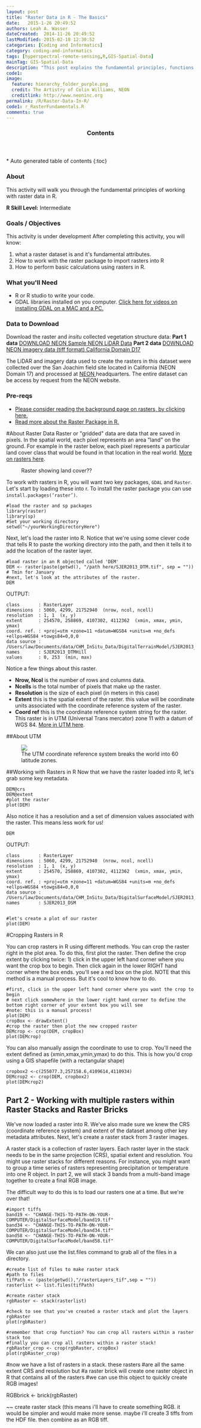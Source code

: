 ```yaml
---
layout: post
title: "Raster Data in R - The Basics"
date:   2015-1-26 20:49:52
authors: Leah A. Wasser
dateCreated:  2014-11-26 20:49:52
lastModified: 2015-02-18 12:30:52
categories: [Coding and Informatics]
category: coding-and-informatics
tags: [hyperspectral-remote-sensing,R,GIS-Spatial-Data]
mainTag: GIS-Spatial-Data
description: "This post explains the fundamental principles, functions and metadata that you need to work with raster data in R."
code1: 
image:
  feature: hierarchy_folder_purple.png
  credit: The Artistry of Colin Williams, NEON
  creditlink: http://www.neoninc.org
permalink: /R/Raster-Data-In-R/
code1: r_RasterFundamentals.R
comments: true
---
```


<section id="table-of-contents" class="toc">
  <header>
    <h3>Contents</h3>
  </header>
<div id="drawer" markdown="1">
*  Auto generated table of contents
{:toc}
</div>
</section><!-- /#table-of-contents -->

<div id="objectives">
<h3>About</h3>
</p>This activity will walk you through the fundamental principles of working with raster data in R.</p>
<strong>R Skill Level:</strong> Intermediate

<h3>Goals / Objectives</h3>
This activity is under development
After completing this activity, you will know:
<ol>
<li>what a raster dataset is and it's fundamental attributes.</li>
<li>How to work with the raster package to import rasters into R</li>
<li>How to perform basic calculations using rasters in R.</li>
</ol>

<h3>What you'll Need</h3>
<ul>
<li>R or R studio to write your code.</li>
<li>GDAL libraries installed on you computer. <a href="https://www.youtube.com/watch?v=ZqfiZ_J_pQQ&list=PLLWiknuNGd50NbvZhydbTqJJh5ZRkjuak" target="_blank">Click here for videos on installing GDAL on a MAC and a PC.</a></li>
</ul>


<h3>Data to Download</h3>

Download the raster and *insitu* collected vegetation structure data:
<b>Part 1 data</b>
<a href="http://www.neonhighered.org/Data/LidarActivity/CHM_InSitu_Data.zip" class="btn btn-success"> DOWNLOAD NEON  Sample NEON LiDAR Data</a>
<b>Part 2 data</b>
<a href="http://www.neondataskills.org/data/rasterLayers_tif.zip" class="btn btn-success"> DOWNLOAD NEON imagery data (tiff format) California Domain D17</a>

<p>The LiDAR and imagery data used to create the rasters in this dataset were collected over the San Joachim field site located in California (NEON Domain 17) and processed at <a href="http://www.neoninc.org" target="_blank" >NEON </a> headquarters. The entire dataset can be access by request from the NEON website.</p>  

<h3>Pre-reqs</h3>
<ul>
<li>
<a href="http://neondataskills.org/HDF5/Working-With-Rasters/">Please consider reading the background page on rasters, by clicking here.</a>
</li>
<li>
<a href="http://cran.r-project.org/web/packages/raster/raster.pdf" target="_blank">Read more about the Raster Package in R.</a>
</li>
</ul>
</div>

#About Raster Data
Raster or "gridded" data are data that are saved in pixels. In the spatial world, each pixel represents an area "land" on the ground. For example in the raster below, each pixel represents a particular land cover class that would be found in that location in the real world. <a href="http://neondataskills.org/HDF5/Working-With-Rasters/">More on rasters here</a>. 

<figure>
   <figcaption>Raster showing land cover??</figcaption>
</figure>

To work with rasters in R, you will want two key packages, `GDAL` and `Raster`. Let's start by loading these into r. To install the raster package you can use `install.packages(‘raster’)`.

	#load the raster and sp packages
	library(raster)
	library(sp)
	#Set your working directory 
	setwd("~/yourWorkingDirectoryHere")  
	

Next, let's load the raster into R. Notice that we're using some clever code that tells R to paste the working directory into the path, and then it tells it to add the location of the raster layer.

	#load raster in an R objected called 'DEM'
	DEM <- raster(paste(getwd(), "/path here/SJER2013_DTM.tif", sep = ""))  # Tmin for January
	#next, let's look at the attributes of the raster. 
	DEM
	
OUTPUT:

	class       : RasterLayer 
	dimensions  : 5060, 4299, 21752940  (nrow, ncol, ncell)
	resolution  : 1, 1  (x, y)
	extent      : 254570, 258869, 4107302, 4112362  (xmin, xmax, ymin, ymax)
	coord. ref. : +proj=utm +zone=11 +datum=WGS84 +units=m +no_defs +ellps=WGS84 +towgs84=0,0,0 
	data source : /Users/law/Documents/data/CHM_InSitu_Data/DigitalTerrainModel/SJER2013_DTMHill.tif 
	names       : SJER2013_DTMHill 
	values      : 0, 253  (min, max)
		
Notice a few things about this raster. 

* **Nrow, Ncol** is the number of rows and columns data. 
* **Ncells** is the total number of pixels that make up the raster.
*  **Resolution** is the size of each pixel (in meters in this case)
*  **Extent** this is the spatial extent of the raster. this value will be coordinate units associated with the coordinate reference system of the raster.
*  **Coord ref** this is the coordinate reference system string for the raster. This raster is in UTM (Universal Trans mercator) zone 11 with a datum of WGS 84. <a href="http://en.wikipedia.org/wiki/Universal_Transverse_Mercator_coordinate_system" target="_blank">More in UTM here</a>.

##About UTM

<figure>
   <a href="http://upload.wikimedia.org/wikipedia/en/thumb/5/57/Utm-zones.svg/720px-Utm-zones.svg.png
"><img src="http://upload.wikimedia.org/wikipedia/en/thumb/5/57/Utm-zones.svg/720px-Utm-zones.svg.png
"></a>
 <figcaption>The UTM coordinate reference system breaks the world into 60 latitude zones.</figcaption>
</figure>

##Working with Rasters in R
Now that we have the raster loaded into R, let's grab some key metadata.

	DEM@crs
	DEM@extent
	#plot the raster
	plot(DEM)


Also notice it has a resolution and a set of dimension values associated with the raster. This means less work for us!

	DEM
	
OUTPUT:

	class       : RasterLayer 
	dimensions  : 5060, 4299, 21752940  (nrow, ncol, ncell)
	resolution  : 1, 1  (x, y)
	extent      : 254570, 258869, 4107302, 4112362  (xmin, xmax, ymin, ymax)
	coord. ref. : +proj=utm +zone=11 +datum=WGS84 +units=m +no_defs +ellps=WGS84 +towgs84=0,0,0 
	data source : /Users/law/Documents/data/CHM_InSitu_Data/DigitalSurfaceModel/SJER2013_DSM.tif 
	names       : SJER2013_DSM 


	#let's create a plot of our raster
	plot(DEM)

#Cropping Rasters in R

You can crop rasters in R using different methods. You can crop the raster right in the plot area. To do this, first plot the raster. Then define the crop extent by clicking twice: 1) click in the upper left hand corner where you want the crop box to begin. Then click again in the lower RIGHT hand corner where the box ends. you'll see a red box on the plot. NOTE that this method is a manual process. But it's cool to know how to do.

	
	#first, click in the upper left hand corner where you want the crop to begin
	# next click somewhere in the lower right hand corner to define the bottom right corner of your extent box you will see
	#note: this is a manual process!
	plot(DEM)
	cropBox <- drawExtent()
	#crop the raster then plot the new cropped raster
	DEMcrop <- crop(DEM, cropBox)
	plot(DEMcrop)

You can also manually assign the coordinate to use to crop. You'll need the extent defined as (xmin,xmax,ymin,ymax) to do this. This is how you'd crop using a GIS shapefile (with a rectangular shape)

	cropbox2 <-c(255077.3,257158.6,4109614,4110934)
	DEMcrop2 <- crop(DEM, cropbox2)
	plot(DEMcrop2)


## Part 2 - Working with multiple rasters within Raster Stacks and Raster Bricks
We've now loaded a raster into R. We've also made sure we knew the CRS (coordinate reference system) and extent of the dataset among other key metadata attributes. Next, let's create a raster stack from 3 raster images.

A raster stack is a collection of raster layers. Each raster layer in the stack needs to be in the same projection (CRS), spatial extent and resolution. You might use raster stacks for different reasons. For instance, you might want to group a time series of rasters representing precipitation or temperature into one R object. In part 2, we will stack 3 bands from a multi-band image together to create a final RGB image.

The difficult way to do this is to load our rasters one at a time. But we're over that!

	#import tiffs
	band19 <- "CHANGE-THIS-TO-PATH-ON-YOUR-COMPUTER/DigitalSurfaceModel/band19.tif"
	band34 <- "CHANGE-THIS-TO-PATH-ON-YOUR-COMPUTER/DigitalSurfaceModel/band34.tif"
	band58 <- "CHANGE-THIS-TO-PATH-ON-YOUR-COMPUTER/DigitalSurfaceModel/band58.tif"

We can also just use the list.files command to grab all of the files in a directory.

	#create list of files to make raster stack
	#path to files
	tifPath <- (paste(getwd(),"/rasterLayers_tif",sep = ""))
	rasterlist <- list.files(tifPath)

	#create raster stack
	rgbRaster <- stack(rasterlist)

	#check to see that you've created a raster stack and plot the layers
	rgbRaster
	plot(rgbRaster)

	#remember that crop function? You can crop all rasters within a raster stack too
	#finally you can crop all rasters within a raster stack!
	rgbRaster_crop <- crop(rgbRaster, cropBox)
	plot(rgbRaster_crop)

#now we have a list of rasters in a stack. these rasters
#are all the same extent CRS and resolution but
#a raster brick will create one raster object in R that contains all of the rasters
#we can use this object to quickly create RGB images!

RGBbrick <- brick(rgbRaster)
 

~~ create raster stack (this means i'll have to create something RGB. it would be simpler and would make more sense. maybe i'll create 3 tiffs from the HDF file. then combine as an RGB tiff.